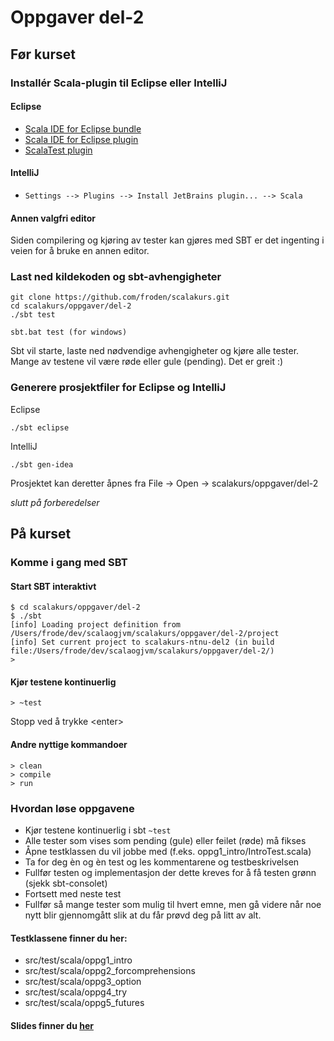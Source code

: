 # Oppgaver del-2

## Før kurset

### Installér Scala-plugin til Eclipse eller IntelliJ

#### Eclipse

* [Scala IDE for Eclipse bundle](http://scala-ide.org/download/sdk.html)
* [Scala IDE for Eclipse plugin](http://scala-ide.org/download/current.html)
* [ScalaTest plugin](https://github.com/scalatest/scalatest-eclipse-plugin)

#### IntelliJ

* `Settings --> Plugins --> Install JetBrains plugin... --> Scala`

#### Annen valgfri editor

Siden compilering og kjøring av tester kan gjøres med SBT er det ingenting i veien for å bruke en annen editor.

### Last ned kildekoden og sbt-avhengigheter

    git clone https://github.com/froden/scalakurs.git
    cd scalakurs/oppgaver/del-2
    ./sbt test
    
    sbt.bat test (for windows)

Sbt vil starte, laste ned nødvendige avhengigheter og kjøre alle tester. Mange av testene vil være røde eller gule (pending). Det er greit :)

### Generere prosjektfiler for Eclipse og IntelliJ

Eclipse

    ./sbt eclipse

IntelliJ

    ./sbt gen-idea

Prosjektet kan deretter åpnes fra File -> Open -> scalakurs/oppgaver/del-2

*slutt på forberedelser*

## På kurset

### Komme i gang med SBT

#### Start SBT interaktivt

    $ cd scalakurs/oppgaver/del-2
    $ ./sbt
    [info] Loading project definition from /Users/frode/dev/scalaogjvm/scalakurs/oppgaver/del-2/project
    [info] Set current project to scalakurs-ntnu-del2 (in build file:/Users/frode/dev/scalaogjvm/scalakurs/oppgaver/del-2/)
    >

#### Kjør testene kontinuerlig

    > ~test

Stopp ved å trykke &lt;enter&gt;

#### Andre nyttige kommandoer

    > clean
    > compile
    > run

### Hvordan løse oppgavene

* Kjør testene kontinuerlig i sbt `~test`
* Alle tester som vises som pending (gule) eller feilet (røde) må fikses
* Åpne testklassen du vil jobbe med (f.eks. oppg1_intro/IntroTest.scala)
* Ta for deg èn og èn test og les kommentarene og testbeskrivelsen
* Fullfør testen og implementasjon der dette kreves for å få testen grønn (sjekk sbt-consolet)
* Fortsett med neste test
* Fullfør så mange tester som mulig til hvert emne, men gå videre når noe nytt blir gjennomgått slik at du får prøvd deg på litt av alt.

#### Testklassene finner du her:

* src/test/scala/oppg1_intro
* src/test/scala/oppg2_forcomprehensions
* src/test/scala/oppg3_option
* src/test/scala/oppg4_try
* src/test/scala/oppg5_futures

#### Slides finner du [her](http://froden.github.io/scalakurs/#/36)

